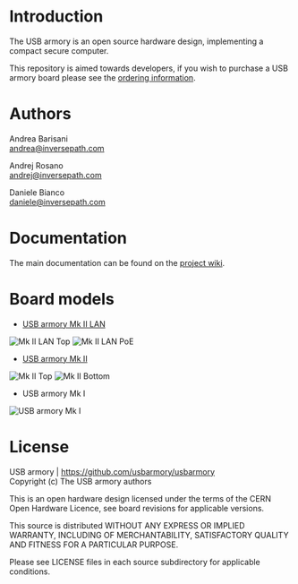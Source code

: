Introduction
============

The USB armory is an open source hardware design, implementing a compact secure
computer.

This repository is aimed towards developers, if you wish to purchase a USB
armory board please see the [ordering information](https://github.com/usbarmory/usbarmory/wiki/Ordering-information).

Authors
=======

Andrea Barisani  
andrea@inversepath.com  

Andrej Rosano  
andrej@inversepath.com  

Daniele Bianco  
daniele@inversepath.com  

Documentation
=============

The main documentation can be found on the
[project wiki](https://github.com/usbarmory/usbarmory/wiki).

Board models
============

* [USB armory Mk II LAN](https://github.com/usbarmory/usbarmory/wiki/Mk-II-LAN)

![Mk II LAN Top](https://github.com/usbarmory/usbarmory/wiki/images/armory-mark-two-lan-top.png)
![Mk II LAN PoE](https://github.com/usbarmory/usbarmory/wiki/images/armory-mark-two-lan-poe-1.png)

* [USB armory Mk II](https://github.com/usbarmory/usbarmory/wiki/Mk-II-Introduction)

![Mk II Top](https://github.com/usbarmory/usbarmory/wiki/images/armory-mark-two-top.png)
![Mk II Bottom](https://github.com/usbarmory/usbarmory/wiki/images/armory-mark-two-bottom.png)

* USB armory Mk I

![USB armory Mk I](https://github.com/usbarmory/usbarmory/wiki/images/armory-mark-one.png)

License
=======

USB armory | https://github.com/usbarmory/usbarmory  
Copyright (c) The USB armory authors

This is an open hardware design licensed under the terms of the CERN Open
Hardware Licence, see board revisions for applicable versions.

This source is distributed WITHOUT ANY EXPRESS OR IMPLIED WARRANTY, INCLUDING
OF MERCHANTABILITY, SATISFACTORY QUALITY AND FITNESS FOR A PARTICULAR PURPOSE.

Please see LICENSE files in each source subdirectory for applicable conditions.
